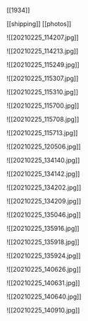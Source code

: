 [[1934]]

[[shipping]] [[photos]]

![[20210225_114207.jpg]]

![[20210225_114213.jpg]]

![[20210225_115249.jpg]]

![[20210225_115307.jpg]]

![[20210225_115310.jpg]]

![[20210225_115700.jpg]]

![[20210225_115708.jpg]]

![[20210225_115713.jpg]]

![[20210225_120506.jpg]]

![[20210225_134140.jpg]]

![[20210225_134142.jpg]]

![[20210225_134202.jpg]]

![[20210225_134209.jpg]]

![[20210225_135046.jpg]]

![[20210225_135916.jpg]]

![[20210225_135918.jpg]]

![[20210225_135924.jpg]]

![[20210225_140626.jpg]]

![[20210225_140631.jpg]]

![[20210225_140640.jpg]]

![[20210225_140910.jpg]]